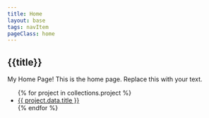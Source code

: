```yaml
---
title: Home
layout: base
tags: navItem
pageClass: home
---
```

## {{title}}

My Home Page!
This is the home page. Replace this with your text.

<ul>
 {% for project in collections.project %}
  <li>
    <a href="{{ project.url }}"> {{ project.data.title }}</a>
  </li>
  {% endfor %}
</ul>